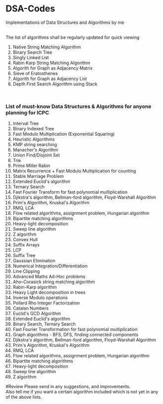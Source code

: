 # DSA-Codes
Implementations of Data Structures and Algorithms by me

<br>
The list of algorithms shall be regularly updated for quick viewing
<ol>
<li>Native String Matching Algorithm</li>
<li>Binary Search Tree</li>
<li>Singly Linked List</li>
<li>Rabin Karp String Matching Algorithm</li>
<li>Algorith for Graph as Adjacency Matrix</li>
<li>Sieve of Eratosthenes</li>
<li>Algorith for Graph as Adjacency List</li>
<li>Depth First Search Algorithm using Stack</li>
</ol>

<br>
<h3>List of must-know Data Structures & Algorithms for anyone planning for ICPC</h3>
<ol>
<li>Interval Tree</li>
<li>Binary Indexed Tree</li>
<li>Fast Modulo Multiplication (Exponential Squaring)</li>
<li>Heuristic Algorithms</li>
<li>KMP string searching</li>
<li>Manacher's Algorithm</li>
<li>Union Find/Disjoint Set</li>
<li>Trie</li>
<li>Prime Miller Rabin</li>
<li>Matrix Recurrence + Fast Modulo Multiplication for counting</li>
<li>Stable Marriage Problem</li>
<li>Extended Euclid's algorithm</li>
<li>Ternary Search</li>
<li>Fast Fourier Transform for fast polynomial multiplication</li>
<li>Djikstra's algorithm, Bellman-ford algorithm, Floyd-Warshall Algorithm</li>
<li>Prim's Algorithm, Kruskal's Algorithm</li>
<li>RMQ, LCA</li>
<li>Flow related algorithms, assignment problem, Hungarian algorithm</li>
<li>Bipartite matching algorithms</li>
<li>Heavy-light decomposition</li>
<li>Sweep line algorithm</li>
<li>Z algorithm</li>
<li>Convex Hull</li>
<li>Suffix Arrays</li>
<li>LCP</li>
<li>Suffix Tree</li>
<li>Gaussian Elimination</li>
<li>Numerical Integration/Differentiation</li>
<li>Line Clipping</li>
<li>Advanced Maths Ad-Hoc problems</li>
<li>Aho–Corasick string matching algorithm</li>
<li>Rabin-Karp algorithm</li>
<li>Heavy Light decomposition in trees</li>
<li>Inverse Modulo operations</li>
<li>Pollard Rho Integer Factorization</li>
<li>Catalan Numbers</li>
<li>Euclid's GCD Algorithm</li>
<li>Extended Euclid's algorithm</li>
<li>Binary Search, Ternary Search</li>
<li>Fast Fourier Transformation for fast polynomial multiplication</li>
<li>Graph algorithms - BFS, DFS, finding connected components</li>
<li>Djikstra's algorithm, Bellman-ford algorithm, Floyd-Warshall Algorithm</li>
<li>Prim's Algorithm, Kruskal's Algorithm</li>
<li>RMQ, LCA</li>
<li>Flow related algorithms, assignment problem, Hungarian algorithm</li>
<li>Bipartite matching algorithms</li>
<li>Heavy-light decomposition</li>
<li>Sweep line algorithm</li>
<li>Z algorithm</li>
</ol>

#Review
Please send in any suggestions, and improvements.
<br>
Also tell me if you want a certain algorithm included which is not yet in any of the above lists.
